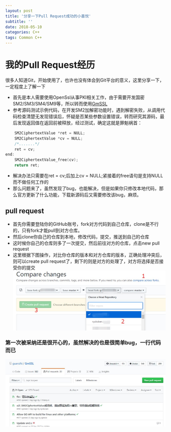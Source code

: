 ```yaml
---
layout: post
title: '分享一下Pull Request成功的小喜悦'
subtitle: ''
date: 2018-05-10
categories: C++
tags: Common C++
---
```


# 我的Pull Request经历
很多人知道Git，开始使用了，也许也没有体会到Git平台的意义，这里分享一下，一定程度上了解一下  
* 首先是本人需要使用OpenSsl从事PKI相关工作，由于需要开发国密SM2/SM3/SM4/SM9等，所以转而使用[GmSSL](http://gmssl.org/)
* 参考源码测试示例代码，在开发SM2加解密功能时，遇到解密失败，从调用代码检查清楚无发现错误后，怀疑是否某些参数设置错误，转而研究其源码，最后发现返回值在返回前被释放，经过测试，确定这就是罪魁祸首：

```cpp
    SM2CiphertextValue *ret = NULL;
    SM2CiphertextValue *cv = NULL;
    /*.......*/
    ret = cv;
end:
    SM2CiphertextValue_free(cv);
    return ret;
```
* 解决办法只需要在ret = cv;后加上cv = NULL;紧接着的free语句是支持NULL而不做任何工作的
* 那么问题来了，虽然发现了bug，也能解决，但是如果你只修改本地代码，那么官方更新了什么功能，下载新源码后又需要修改该bug，麻烦。
## pull request
* 首先你需要登陆你的GitHub账号，fork对方代码到自己仓库，clone是不行的，只有fork才能pull到对方仓库。
* 然后clone你自己的仓库到本地，修改代码，提交，推送到自己的仓库
* 这时候你自己的仓库则多了一次提交，然后前往对方的仓库，点击new pull request
* 这里根据下图操作，对比你仓库的版本和对方仓库的版本，正确处理冲突后，则可以create pull request了，剩下的则是对方的处理了，对方将选择是否接受你的提交  
![create pull request](https://github.com/nyckoben/Nycko-Pages/blob/master/PagesSrc/pic/pullRequest.jpg?raw=true)  
### 第一次被采纳还是很开心的，虽然解决的也是很简单bug，一行代码而已
![gmssl pull request](https://github.com/nyckoben/Nycko-Pages/blob/master/PagesSrc/pic/GmsslPullRequest.jpg?raw=true)
